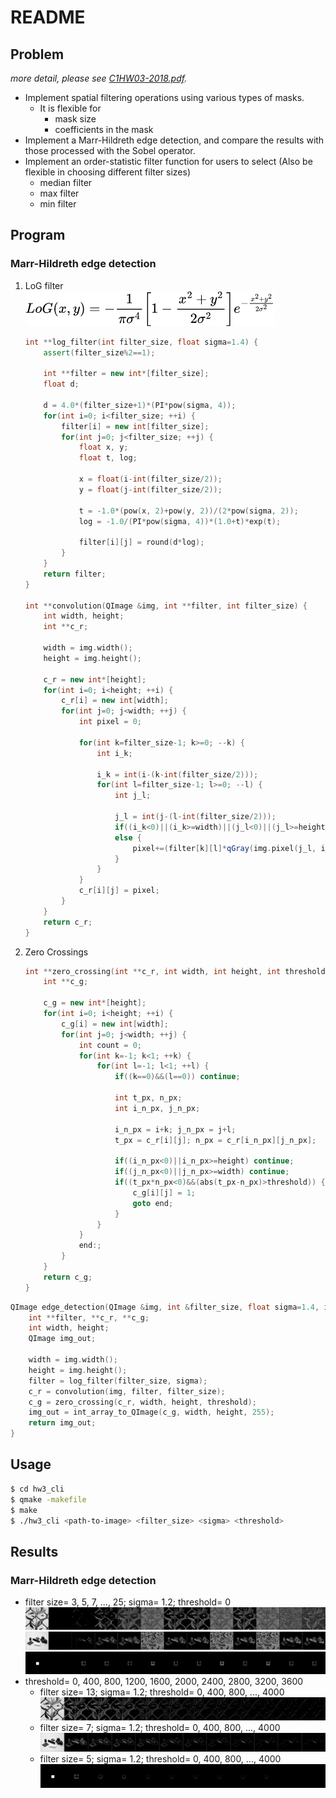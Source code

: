 # README  

## Problem  
*more detail, please see [C1HW03-2018.pdf](./C1HW03-2018.pdf).*

* Implement spatial filtering operations using various types of masks.
  * It is flexible for
    * mask size
    * coefficients in the mask
* Implement a Marr-Hildreth edge detection, and compare the results with those processed with the Sobel operator.
* Implement an order-statistic filter function for users to select
  (Also be flexible in choosing different filter sizes)
  * median filter
  * max filter
  * min filter

## Program  
<!-- $$
LoG(x,y)=\frac{x^2+y^2–\sigma^2}{2\pi \sigma^6}e^{-\frac{x^2+y^2}{2\sigma^2}}
$$ -->
### Marr-Hildreth edge detection  
1. LoG filter  
    ![](./imgs/log_equation.png) 

    ```cpp
    int **log_filter(int filter_size, float sigma=1.4) {
        assert(filter_size%2==1);

        int **filter = new int*[filter_size];
        float d;

        d = 4.0*(filter_size+1)*(PI*pow(sigma, 4));
        for(int i=0; i<filter_size; ++i) {
            filter[i] = new int[filter_size];
            for(int j=0; j<filter_size; ++j) {
                float x, y;
                float t, log;

                x = float(i-int(filter_size/2));
                y = float(j-int(filter_size/2));

                t = -1.0*(pow(x, 2)+pow(y, 2))/(2*pow(sigma, 2));
                log = -1.0/(PI*pow(sigma, 4))*(1.0+t)*exp(t);
                
                filter[i][j] = round(d*log);
            }
        }
        return filter;
    }

    int **convolution(QImage &img, int **filter, int filter_size) {
        int width, height;
        int **c_r;

        width = img.width();
        height = img.height();

        c_r = new int*[height];
        for(int i=0; i<height; ++i) {
            c_r[i] = new int[width];
            for(int j=0; j<width; ++j) {
                int pixel = 0;

                for(int k=filter_size-1; k>=0; --k) {
                    int i_k;

                    i_k = int(i-(k-int(filter_size/2)));
                    for(int l=filter_size-1; l>=0; --l) {
                        int j_l;

                        j_l = int(j-(l-int(filter_size/2)));
                        if((i_k<0)||(i_k>=width)||(j_l<0)||(j_l>=height)) pixel+=0;
                        else {
                            pixel+=(filter[k][l]*qGray(img.pixel(j_l, i_k)));
                        }
                    }
                }
                c_r[i][j] = pixel;
            }
        }
        return c_r;
    }
    ```

2. Zero Crossings
    ```cpp
    int **zero_crossing(int **c_r, int width, int height, int threshold=0) {
        int **c_g;
        
        c_g = new int*[height];
        for(int i=0; i<height; ++i) {
            c_g[i] = new int[width];
            for(int j=0; j<width; ++j) {
                int count = 0;
                for(int k=-1; k<1; ++k) {
                    for(int l=-1; l<1; ++l) {
                        if((k==0)&&(l==0)) continue;

                        int t_px, n_px;
                        int i_n_px, j_n_px;

                        i_n_px = i+k; j_n_px = j+l;
                        t_px = c_r[i][j]; n_px = c_r[i_n_px][j_n_px];
                        
                        if((i_n_px<0)||i_n_px>=height) continue;
                        if((j_n_px<0)||j_n_px>=width) continue;
                        if((t_px*n_px<0)&&(abs(t_px-n_px)>threshold)) {
                            c_g[i][j] = 1;
                            goto end;
                        }
                    }
                }
                end:;
            }
        }
        return c_g;
    }
    ```

```cpp
QImage edge_detection(QImage &img, int &filter_size, float sigma=1.4, int threshold=0) {
    int **filter, **c_r, **c_g;
    int width, height;
    QImage img_out;

    width = img.width();
    height = img.height();
    filter = log_filter(filter_size, sigma);
    c_r = convolution(img, filter, filter_size);
    c_g = zero_crossing(c_r, width, height, threshold);
    img_out = int_array_to_QImage(c_g, width, height, 255);
    return img_out;
}
```

## Usage  
```sh
$ cd hw3_cli
$ qmake -makefile
$ make
$ ./hw3_cli <path-to-image> <filter_size> <sigma> <threshold>
```

## Results
### Marr-Hildreth edge detection  
* filter size= 3, 5, 7, ..., 25; sigma= 1.2; threshold= 0
  ![](./imgs/1_diff_filter_size_03_25.jpg)
  ![](./imgs/2_diff_filter_size_03_25.jpg)
  ![](./imgs/3_diff_filter_size_03_25.jpg)
* threshold= 0, 400, 800, 1200, 1600, 2000, 2400, 2800, 3200, 3600
  * filter size= 13; sigma= 1.2; threshold= 0, 400, 800, ..., 4000
    ![](./imgs/1_diff_threshold_0000_4000.jpg)
  * filter size= 7; sigma= 1.2; threshold= 0, 400, 800, ..., 4000
    ![](./imgs/2_diff_threshold_0000_4000.jpg)
  * filter size= 5; sigma= 1.2; threshold= 0, 400, 800, ..., 4000
    ![](./imgs/3_diff_threshold_0000_4000.jpg)
  